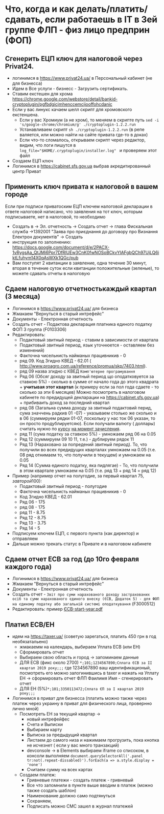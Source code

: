 # Что, когда и как делать/платить/сдавать, если работаешь в IT в 3ей группе ФЛП - физ лицо предприн (ФОП)

## Сгенерить ЕЦП ключ для налоговой через Privat24.
 - логинимся в  https://www.privat24.ua/ в Персональный кабинет (не для бизнесса)
 - Идем в Все услуги - бизнесс - Загрузить сертификать.
 - Ставим екстешен для хрома https://chrome.google.com/webstore/detail/bankid-cryptoplugin/pgfbdgicjmhenccemcijooffohcdanic
 - Если у вас линукс качаем шелл скрипт для хромовского екстеншена. 
   - Если у вас Хромиум (а не хром), то меняем в скрипте путь `sed -i 's/google-chrome/chromium/g' ./cryptoplugin-1.2.2.run `
   - Устанавливаем скрипт `sh ./cryptoplugin-1.2.2.run` (в репе валяется, или можно найти на сайте привата где-то в доках)
   - Если что-то сломалось, открываем скрипт через редактор, видим, что логи пишутся в `log_file="$HOME/.cryptoplugin/installer.log"
` и проверяем этот файл
- Создаем ЕЦП ключ
- Логинимся в https://cabinet.sfs.gov.ua выбрав акредитированный центр Приват

## Применить ключ привата к налоговой в вашем городе
Если при подписи приватоским ЕЦП ключем налоговой декларации в ответе налоговой написано, что заявления на тот ключ, которым подписываете, нет в налоговой, то необходимо
 - Создать в → Эл. отчетность → Создать отчет → глава Фискальная служба →1392001 "Заява про приєднання до договору про Визнання Електрон документів" → Создать
 - инструкция по заполнению: https://docs.google.com/document/d/e/2PACX-1vRygsAa_QtJMi6Ppr7DfRlUEw3CnK0fwNOSoBCkvYIAFgbQCh97UjLQ6iktLfuhym14X0qAsWXk1QGc/pub 
 - Вам поступят 2 квитанции в заявление, одна течение 30 минут, вторая в течение суток
если квитанции положительные (зеленые), то можете сдавать отчеты в налоговую

## Сдаем налоговую отчетностькаждый квартал (3 месяца)
 - Логинимся в https://www.privat24.ua/ для бизнеса
 - Жмакаем "Вернуться в старый интрефейс"
 - Документы - Електронная отчетность 
 - Создать отчет - Подактова декларация платника единого податку ФОП 3 группа (F0103306)
 - Редактировать:
   - Подактовый звитный период - ставим в зависимости от квартала 
   - Подактовый звитный период, язык уточнюется - оставляем без изменений)
   - Факточна чисельнисть найманых працивникив - 0
   - ряд 09. Код Згидно КВЕД - 62.01 ( http://www.proagro.com.ua/reference/promua/skp/7403.html).
   - ряд 09 назва згидно с КВЕД `Комп'ютерне програмування`
   - Ряд 06 (Обсяг доходу за звитный период що оподатковуется за ставкою 5%) - сколько в сумме от начало года до этого квадрата + **учитывая этот квартал** (к примеру если за пол года сдаете - то сколько за эти 6 месяцев) Можно посмотреть в налоговом кабинете по предидущей декларации на https://cabinet.sfs.gov.ua) + прибиваить доход за последний квартал
   - ряд 08 (Загальна сумма доходу за звитный подактовий перид, сума значчень радкив 01 -07) - указываем столько же сколько и в 06 (суммируем рядки 01-07, поскольку у нас ток 06 указан, то он просто продублируетсяю). Если получали валюту ( доллары) считать нужно по [курсу](https://bank.gov.ua/markets/exchangerate-chart) [на момент зачисления](https://uteka.ua/publication/news-14-ezhednevnyj-buxgalterskij-obzor-39-deklarirovanie-doxodov-poluchennyx-v-inostrannoj-valyute). 
   - ряд 11 (сума податку за ставкою 5%) - умножаем ряд 06 на 0.05 
   - Ряд 12 (суммируем 09 10 11, т.е.) - дублируем рядок 11
   - Ряд 13 (Нараховано за попредений звитный период). То, что получили во всех предидущих кварталах умножаем на 0.05 (т.е. 08 ряд отнимаем то, что получили в текущем) и умножаем на 0.05
   - Ряд 14 (Сумма единого податку, яка пидлягае) - То, что получили в этом квартале умножаем на 0.05 (т.е. ряд 13 + ряд 14 = ряд 12)
 - Пример (например отчет на полугодие, за первый квартал 75$, за второй 100$):
   - Подактовый звитный период - полугодие
   - Факточна чисельнисть найманых працивникив - 0
   - Код Згидно КВЕД - 62.01
   - Ряд 06 - 175
   - ряд 08 - 175
   - ряд 11 - 8.75
   - Ряд 12 - 8.75
   - Ряд 13 - 3.75
   - Ряд 14 - 5
 - Подписуем ключем ЕЦП, с первого пункта (как директор) и отправляем
 - Дальше можно трекать статус в Привате и в налоговом кабинете
 
## Сдаем отчет ЕСВ за год (до 10го февраля каждого года)
 - Логинимся в https://www.privat24.ua/ для бизнеса
 - Жмакаем "Вернуться в старый интрефейс"
 - Документы - Електронная отчетность 
 - Создать отчет - `Звіт про суми нарахованого доходу застрахованих осіб та суми нарахованого єдиного внеску (ЄСВ, Додаток 5) - для ФОП на єдиному податку або загальній системі оподаткування` (F3000512)
 - Редактировать: пример [ЄСВ-start-year.pdf](%D0%84%D0%A1%D0%92-start-year.pdf)
 
## Платил ЕСВ/ЕН
   - идем на https://taxer.ua/ (советую зарегаться, платить 450 грн в год необязатальено)
     - жмакаемм на календарь, выбираем Уплата ЕСВ (или ЕН)
     - Сформировать отчет 
     - Выбираем свою область и город -> запоминаем данные
     - ДЛЯ ЕСВ (фикс около 2700) `*;101;1234567890;Сплата ЄСВ за II квартал 2019 року;;;` где 1234567890 ваш идентификационый, посмотреть его можно залогинившись в taxer и нажать на Уплату ЕН -> сформировать отчет ФЛП Фаилимя Имя - сгенерировать отчет
     - ДЛЯ ЕН (5%)`*;101;3350113472;Сплата ЄП за I квартал 2019 року;;;`
   - Логинимся в приват для бизнесса (платить можно также через платеж через украину в приват для физического лица, провернно лично мной)
     - Посмотреть ЕН за  текущий квартар -> 
        - новый интрефейфес
        - Счета и Выписки
        - Выбираем карту
        - Выписка за предыдущий квартал
        - Листаем до самого низа и нажимаем прогрузить, пока кнопка не исчезнет ( если у вас много транзакций)
        - devconsole -> в Elements выбираем iframe со списоком, в консоли выполняем `document.querySelectorAll('.panel tr:not(.repeat-dissabled)').forEach(a => a.style.display = 'none')`
        - Считаем сумму на всех картах
      - Создаем платеж:
        - Гривневые платежи - создать платеж - гривневый
        - Все что запомнили в пункте выше вводим в платеж (можно также создать шаблон)
        - Наименование должно само подтянуться
        - Сохраняем,
        - Подписать можно СМС зашел в журнал платежей

